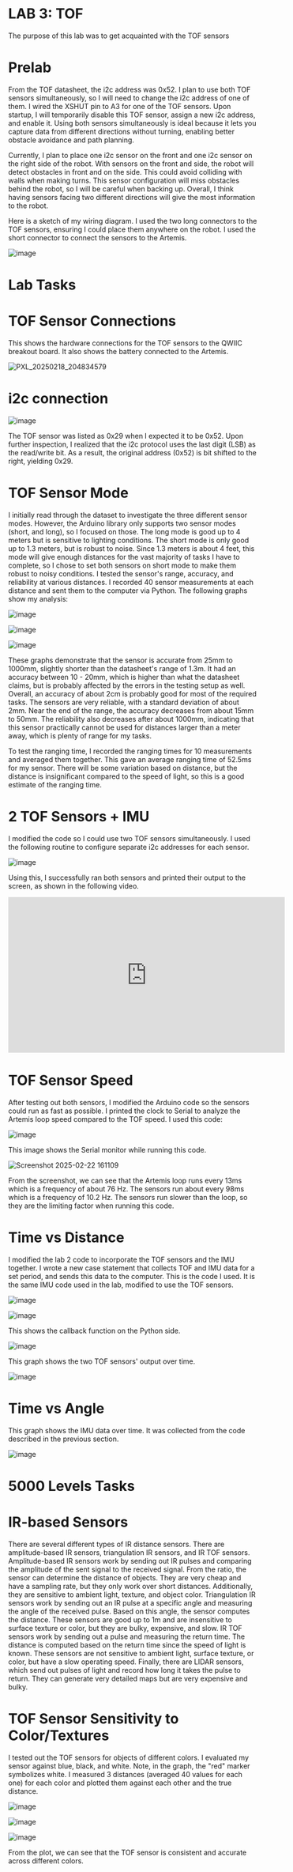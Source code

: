 # LAB 3: TOF

The purpose of this lab was to get acquainted with the TOF sensors

# Prelab

From the TOF datasheet, the i2c address was 0x52. I plan to use both TOF sensors simultaneously, so I will need to change the i2c address of one of them. I wired the XSHUT pin to A3 for one of the TOF sensors. Upon startup, I will temporarily disable this TOF sensor, assign a new i2c address, and enable it. Using both sensors simultaneously is ideal because it lets you capture data from different directions without turning, enabling better obstacle avoidance and path planning. 

Currently, I plan to place one i2c sensor on the front and one i2c sensor on the right side of the robot. With sensors on the front and side, the robot will detect obstacles in front and on the side. This could avoid colliding with walls when making turns. This sensor configuration will miss obstacles behind the robot, so I will be careful when backing up. Overall, I think having sensors facing two different directions will give the most information to the robot. 

Here is a sketch of my wiring diagram. I used the two long connectors to the TOF sensors, ensuring I could place them anywhere on the robot. I used the short connector to connect the sensors to the Artemis. 

![image](https://github.com/user-attachments/assets/24f8e27f-46cc-4d0c-abe6-355124e38a58)

# Lab Tasks 

# TOF Sensor Connections

This shows the hardware connections for the TOF sensors to the QWIIC breakout board. It also shows the battery connected to the Artemis.

![PXL_20250218_204834579](https://github.com/user-attachments/assets/e4b174f3-69d6-40ad-9f4e-cc34e2169ea8)

# i2c connection

![image](https://github.com/user-attachments/assets/750244fc-d572-42f2-9d72-caebfe939504)

The TOF sensor was listed as 0x29 when I expected it to be 0x52. Upon further inspection, I realized that the i2c protocol uses the last digit (LSB) as the read/write bit. As a result, the original address (0x52) is bit shifted to the right, yielding 0x29. 

# TOF Sensor Mode

I initially read through the dataset to investigate the three different sensor modes. However, the Arduino library only supports two sensor modes (short, and long), so I focused on those. The long mode is good up to 4 meters but is sensitive to lighting conditions. The short mode is only good up to 1.3 meters, but is robust to noise. Since 1.3 meters is about 4 feet, this mode will give enough distances for the vast majority of tasks I have to complete, so I chose to set both sensors on short mode to make them robust to noisy conditions. I tested the sensor's range, accuracy, and reliability at various distances. I recorded 40 sensor measurements at each distance and sent them to the computer via Python. The following graphs show my analysis:

![image](https://github.com/user-attachments/assets/8306f012-066d-413b-b9ab-2f5689e1ddc2)

![image](https://github.com/user-attachments/assets/5703794e-2ccd-4337-ad8b-0452dbb3f58a)

![image](https://github.com/user-attachments/assets/f88bb1d1-6de9-41e1-a915-0459d39c09b2)

These graphs demonstrate that the sensor is accurate from 25mm to 1000mm, slightly shorter than the datasheet's range of 1.3m. It had an accuracy between 10 - 20mm, which is higher than what the datasheet claims, but is probably affected by the errors in the testing setup as well. Overall, an accuracy of about 2cm is probably good for most of the required tasks. The sensors are very reliable, with a standard deviation of about 2mm. Near the end of the range, the accuracy decreases from about 15mm to 50mm. The reliability also decreases after about 1000mm, indicating that this sensor practically cannot be used for distances larger than a meter away, which is plenty of range for my tasks.

To test the ranging time, I recorded the ranging times for 10 measurements and averaged them together. This gave an average ranging time of 52.5ms for my sensor. There will be some variation based on distance, but the distance is insignificant compared to the speed of light, so this is a good estimate of the ranging time. 

# 2 TOF Sensors + IMU

I modified the code so I could use two TOF sensors simultaneously. I used the following routine to configure separate i2c addresses for each sensor. 

![image](https://github.com/user-attachments/assets/255965e8-0cda-4f9c-9e56-480610824621)

Using this, I successfully ran both sensors and printed their output to the screen, as shown in the following video. 

<iframe width="560" height="315" src="https://www.youtube.com/embed/U3t2PjzP7MU?" frameborder="0" allow="accelerometer; autoplay; encrypted-media; gyroscope; picture-in-picture" allowfullscreen></iframe>

# TOF Sensor Speed

After testing out both sensors, I modified the Arduino code so the sensors could run as fast as possible. I printed the clock to Serial to analyze the Artemis loop speed compared to the TOF speed. I used this code:

![image](https://github.com/user-attachments/assets/097ee00d-7657-4d43-8f0b-197a0974a345)

This image shows the Serial monitor while running this code. 

![Screenshot 2025-02-22 161109](https://github.com/user-attachments/assets/59627cf9-3229-4788-9b17-59cbf7593c4d)

From the screenshot, we can see that the Artemis loop runs every 13ms which is a frequency of about 76 Hz. The sensors run about every 98ms which is a frequency of 10.2 Hz. The sensors run slower than the loop, so they are the limiting factor when running this code. 

# Time vs Distance

I modified the lab 2 code to incorporate the TOF sensors and the IMU together. I wrote a new case statement that collects TOF and IMU data for a set period, and sends this data to the computer. This is the code I used. It is the same IMU code used in the lab, modified to use the TOF sensors. 

![image](https://github.com/user-attachments/assets/0887f2b8-2d56-477d-bddc-98c056b55c6e)

![image](https://github.com/user-attachments/assets/0f7c8f22-e30e-43ac-bc37-772fdb0a86df)

This shows the callback function on the Python side. 

![image](https://github.com/user-attachments/assets/8a4a27c5-ca48-42f7-b58c-9dad90e3fc71)

This graph shows the two TOF sensors' output over time. 

![image](https://github.com/user-attachments/assets/17a49d87-ab96-4b84-a201-53480bebc22f)


# Time vs Angle

This graph shows the IMU data over time. It was collected from the code described in the previous section. 

![image](https://github.com/user-attachments/assets/07329220-7543-46d6-a306-7447ccda84bf)

# 5000 Levels Tasks

# IR-based Sensors

There are several different types of IR distance sensors. There are amplitude-based IR sensors, triangulation IR sensors, and IR TOF sensors. Amplitude-based IR sensors work by sending out IR pulses and comparing the amplitude of the sent signal to the received signal. From the ratio, the sensor can determine the distance of objects. They are very cheap and have a sampling rate, but they only work over short distances. Additionally, they are sensitive to ambient light, texture, and object color. Triangulation IR sensors work by sending out an IR pulse at a specific angle and measuring the angle of the received pulse. Based on this angle, the sensor computes the distance. These sensors are good up to 1m and are insensitive to surface texture or color, but they are bulky, expensive, and slow. IR TOF sensors work by sending out a pulse and measuring the return time. The distance is computed based on the return time since the speed of light is known. These sensors are not sensitive to ambient light, surface texture, or color, but have a slow operating speed. Finally, there are LIDAR sensors, which send out pulses of light and record how long it takes the pulse to return. They can generate very detailed maps but are very expensive and bulky. 

# TOF Sensor Sensitivity to Color/Textures

I tested out the TOF sensors for objects of different colors. I evaluated my sensor against blue, black, and white. Note, in the graph, the "red" marker symbolizes white. I measured 3 distances (averaged 40 values for each one) for each color and plotted them against each other and the true distance. 

![image](https://github.com/user-attachments/assets/1e7781a3-6f4b-4fe6-ae39-ed23fa2d5269)

![image](https://github.com/user-attachments/assets/130a00fd-c1dd-4406-8897-1f240aaa4c53)

![image](https://github.com/user-attachments/assets/d504b5bf-e18e-44fa-80d0-db890a8f3aea)

From the plot, we can see that the TOF sensor is consistent and accurate across different colors. 


